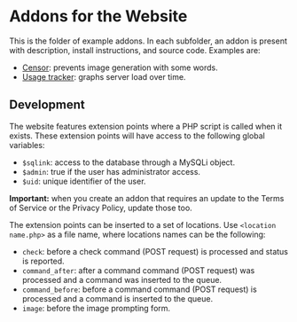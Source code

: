 # Addons for the Website
This is the folder of example addons. In each subfolder, an addon is present
with description, install instructions, and source code. Examples are:
* [Censor](./Censor/README.md): prevents image generation with some words.
* [Usage tracker](./Usage%20tracker/README.md): graphs server load over time.

## Development
The website features extension points where a PHP script is called when it
exists. These extension points will have access to the following global
variables:
* `$sqlink`: access to the database through a MySQLi object.
* `$admin`: true if the user has administrator access.
* `$uid`: unique identifier of the user.

**Important:** when you create an addon that requires an update to the Terms of
Service or the Privacy Policy, update those too.

The extension points can be inserted to a set of locations. Use `<location
name.php>` as a file name, where locations names can be the following:
* `check`: before a check command (POST request) is processed and status is
  reported.
* `command_after`: after a command command (POST request) was processed and a
  command was inserted to the queue.
* `command_before`: before a command command (POST request) is processed and a
  command is inserted to the queue.
* `image`: before the image prompting form.
